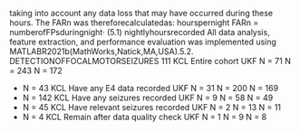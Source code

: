 taking into account any data loss that may have occurred during these hours. The FARn was
thereforecalculatedas:
hourspernight
FARn = numberofFPsduringnight· (5.1)
nightlyhoursrecorded
All data analysis, feature extraction, and performance evaluation was implemented using
MATLABR2021b(MathWorks,Natick,MA,USA).5.2. DETECTIONOFFOCALMOTORSEIZURES 111
KCL Entire cohort UKF
N = 71 N = 243 N = 172
- N = 43
KCL Have any E4 data recorded UKF
N = 31 N = 200 N = 169
- N = 142
KCL Have any seizures recorded UKF
N = 9 N = 58 N = 49
- N = 45
KCL Have relevant seizures recorded UKF
N = 2 N = 13 N = 11
- N = 4
KCL Remain after data quality check UKF
N = 1 N = 9 N = 8